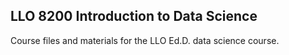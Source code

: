 ## LLO 8200 Introduction to Data Science

Course files and materials for the LLO Ed.D. data science course.
